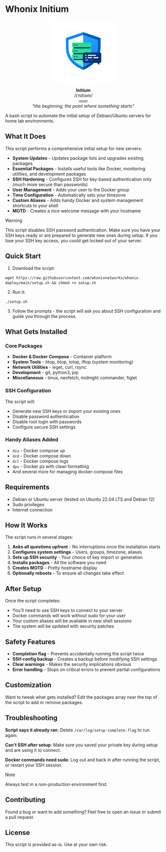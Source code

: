 # Whonix Initium

<p align="center">
  <img src="/whonix-deploy.png" alt="Initium Logo" width="200"/>
</p>

<p align="center">
  <b>Initium</b> <br/>
  <i>/ɪˈnɪtiəm/</i> <br/>
  <small><i>noun</i></small> <br/>
  <i>"the beginning; the point where something starts"</i>
</p>


A bash script to automate the initial setup of Debian/Ubuntu servers for home lab environments.  

## What It Does

This script performs a comprehensive initial setup for new servers:

- **System Updates** - Updates package lists and upgrades existing packages
- **Essential Packages** - Installs useful tools like Docker, monitoring utilities, and development packages
- **SSH Hardening** - Configures SSH for key-based authentication only (much more secure than passwords)
- **User Management** - Adds your user to the Docker group
- **Time Configuration** - Automatically sets your timezone
- **Custom Aliases** - Adds handy Docker and system management shortcuts to your shell
- **MOTD** - Creates a nice welcome message with your hostname

> [!WARNING]
> This script disables SSH password authentication. Make sure you have your SSH keys ready or are prepared to generate new ones during setup. If you lose your SSH key access, you could get locked out of your server.

## Quick Start

1. Download the script:  
```shell
wget https://raw.githubusercontent.com/whonixnetworks/whonix-deploy/main/setup.sh && chmod +x setup.sh
```

2. Run it:
```shell
./setup.sh
```

3. Follow the prompts - the script will ask you about SSH configuration and guide you through the process.

## What Gets Installed

### Core Packages

- **Docker & Docker Compose** - Container platform
- **System Tools** - htop, btop, iotop, iftop (system monitoring)
- **Network Utilities** - wget, curl, rsync
- **Development** - git, python3, pip
- **Miscellaneous** - tmux, neofetch, midnight commander, figlet

### SSH Configuration

The script will:

- Generate new SSH keys or import your existing ones
- Disable password authentication
- Disable root login with passwords
- Configure secure SSH settings

### Handy Aliases Added

- `dcu` - Docker compose up
- `dcd` - Docker compose down
- `dcl` - Docker compose logs
- `dps` - Docker ps with clean formatting
- And several more for managing docker-compose files

## Requirements

- Debian or Ubuntu server (tested on Ubuntu 22.04 LTS and Debian 12)
- Sudo privileges
- Internet connection

## How It Works

The script runs in several stages:

1. **Asks all questions upfront** - No interruptions once the installation starts
2. **Configures system settings** - Users, groups, timezone, aliases
3. **Sets up SSH security** - Your choice of key import or generation
4. **Installs packages** - All the software you need
5. **Creates MOTD** - Pretty hostname display
6. **Optionally reboots** - To ensure all changes take effect

## After Setup

Once the script completes:

- You'll need to use SSH keys to connect to your server
- Docker commands will work without sudo for your user
- Your custom aliases will be available in new shell sessions
- The system will be updated with security patches

## Safety Features

- **Completion flag** - Prevents accidentally running the script twice
- **SSH config backup** - Creates a backup before modifying SSH settings
- **Clear warnings** - Makes the security implications obvious
- **Error handling** - Stops on critical errors to prevent partial configurations

## Customization

Want to tweak what gets installed? Edit the packages array near the top of the script to add or remove packages.

## Troubleshooting

**Script says it already ran**: Delete `/var/log/setup-complete.flag` to run again.

**Can't SSH after setup**: Make sure you saved your private key during setup and are using it to connect.

**Docker commands need sudo**: Log out and back in after running the script, or restart your SSH session.

> [!NOTE]
> Always test in a non-production environment first.

## Contributing

Found a bug or want to add something? Feel free to open an issue or submit a pull request.

## License

This script is provided as-is. Use at your own risk.






















































































































































































